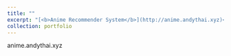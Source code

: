 ```yaml
---
title: ""
excerpt: "[<b>Anime Recommender System</b>](http://anime.andythai.xyz)<br/>A collaborative filtering recommender system that offers suggested anime based on given user preferences and viewing history, taken from a Kaggle dataset containing MyAnimeList.net users.<br/>[<img src='/images/animerecommender.png'>](http://anime.andythai.xyz)"
collection: portfolio
---
```


anime.andythai.xyz
